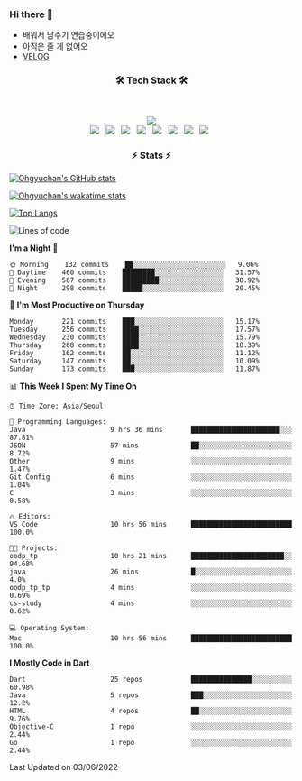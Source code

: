 <!--
**Ohgyuchan/Ohgyuchan** is a ✨ _special_ ✨ repository because its `README.md` (this file) appears on your GitHub profile.

Here are some ideas to get you started:

- 🔭 I’m currently working on ...
- 🌱 I’m currently learning ...
- 👯 I’m looking to collaborate on ...
- 🤔 I’m looking for help with ...
- 💬 Ask me about ...
- 📫 How to reach me: ...
- 😄 Pronouns: ...
- ⚡ Fun fact: ...
-->

### Hi there 👋
  * 배워서 남주기 연습중이에오
  * 아직은 줄 게 없어오
  * [VELOG](https://velog.io/@terman)



<h3 align="center"><b>🛠 Tech Stack 🛠</b></h3>
</br>

<p align="center">
<a href="https://hits.seeyoufarm.com"><img src="https://hits.seeyoufarm.com/api/count/incr/badge.svg?url=https%3A%2F%2Fgithub.com%2FOhgyuchan&count_bg=%2379C83D&title_bg=%23555555&icon=&icon_color=%23E7E7E7&title=visitors+%F0%9F%99%8C&edge_flat=false"/></a></br>
<img src="https://img.shields.io/badge/HTML5-E34F26?style=flat-square&logo=HTML5&logoColor=white"/></a> &nbsp
<img src="https://img.shields.io/badge/CSS3-1572B6?style=flat-square&logo=CSS3&logoColor=white"/></a> &nbsp
<!-- <img src="https://img.shields.io/badge/JavaScript-F7DF1E?style=flat-square&logo=JavaScript&logoColor=white"/></a> &nbsp -->
<!-- <img src="https://img.shields.io/badge/Node.js-339933?style=flat-square&logo=Node.js&logoColor=white"/></a> &nbsp -->
<img src="https://img.shields.io/badge/Android-3DDC84?style=flat-square&logo=Android&logoColor=white"/></a> &nbsp
<img src="https://img.shields.io/badge/Flutter-02569B?style=flat-square&logo=Flutter&logoColor=white"></a> &nbsp
<img src="https://img.shields.io/badge/Dart-0175C2?style=flat-square&logo=Dart&logoColor=white"></a> &nbsp
<!-- <img src="https://img.shields.io/badge/R-0175C2?style=flat-square&logo=R&logoColor=white"></a> &nbsp -->
<!-- <img src="https://img.shields.io/badge/MongoDB-47A248?style=flat-square&logo=MongoDB&logoColor=white"/></a> &nbsp -->
<!-- <img src="https://img.shields.io/badge/MySQL-4479A1?style=flat-square&logo=MySQL&logoColor=white"/></a> &nbsp -->
<img src="https://img.shields.io/badge/c++-00599C?style=flat-square&logo=c%2B%2B&logoColor=white"/></a> &nbsp 
<img src="https://img.shields.io/badge/github-181717?style=flat-squar&logo=github&logoColor=white"></a> &nbsp 
<!-- <img src="https://img.shields.io/badge/linux-FCC624?style=flat-squar&logo=linux&logoColor=black"></a> &nbsp  -->
<img src="https://img.shields.io/badge/unity-FCC624?style=flat-squar&logo=unity&logoColor=black"></a> &nbsp 
<!-- <img src="https://img.shields.io/badge/Amazon AWS-232F3E?style=flat-square&logo=Amazon%20AWS&logoColor=white"/></a> &nbsp </p> -->

<h3 align="center"><b>⚡️ Stats ⚡️</b></h3>


[![Ohgyuchan's GitHub stats](https://github-readme-stats.vercel.app/api?username=Ohgyuchan&count_private=true&include_all_commits=true&show_icons=true&theme=buefy)](https://github.com/anuraghazra/github-readme-stats)

[![Ohgyuchan's wakatime stats](https://github-readme-stats.vercel.app/api/wakatime?username=@TermanOh&theme=buefy)](https://github.com/anuraghazra/github-readme-stats)

[![Top Langs](https://github-readme-stats.vercel.app/api/top-langs/?username=Ohgyuchan&layout=compact&exclude_repo=unity_example&theme=buefy)](https://github.com/Ohgyuchan/github-readme-stats)
  
<!--START_SECTION:waka-->
![Lines of code](https://img.shields.io/badge/From%20Hello%20World%20I%27ve%20Written-1.2%20million%20lines%20of%20code-blue)

**I'm a Night 🦉** 

```text
🌞 Morning    132 commits    ██░░░░░░░░░░░░░░░░░░░░░░░   9.06% 
🌆 Daytime    460 commits    ████████░░░░░░░░░░░░░░░░░   31.57% 
🌃 Evening    567 commits    █████████░░░░░░░░░░░░░░░░   38.92% 
🌙 Night      298 commits    █████░░░░░░░░░░░░░░░░░░░░   20.45%

```
📅 **I'm Most Productive on Thursday** 

```text
Monday       221 commits    ███░░░░░░░░░░░░░░░░░░░░░░   15.17% 
Tuesday      256 commits    ████░░░░░░░░░░░░░░░░░░░░░   17.57% 
Wednesday    230 commits    ████░░░░░░░░░░░░░░░░░░░░░   15.79% 
Thursday     268 commits    ████░░░░░░░░░░░░░░░░░░░░░   18.39% 
Friday       162 commits    ██░░░░░░░░░░░░░░░░░░░░░░░   11.12% 
Saturday     147 commits    ██░░░░░░░░░░░░░░░░░░░░░░░   10.09% 
Sunday       173 commits    ███░░░░░░░░░░░░░░░░░░░░░░   11.87%

```


📊 **This Week I Spent My Time On** 

```text
⌚︎ Time Zone: Asia/Seoul

💬 Programming Languages: 
Java                     9 hrs 36 mins       ██████████████████████░░░   87.81% 
JSON                     57 mins             ██░░░░░░░░░░░░░░░░░░░░░░░   8.72% 
Other                    9 mins              ░░░░░░░░░░░░░░░░░░░░░░░░░   1.47% 
Git Config               6 mins              ░░░░░░░░░░░░░░░░░░░░░░░░░   1.04% 
C                        3 mins              ░░░░░░░░░░░░░░░░░░░░░░░░░   0.58%

🔥 Editors: 
VS Code                  10 hrs 56 mins      █████████████████████████   100.0%

🐱‍💻 Projects: 
oodp_tp                  10 hrs 21 mins      ███████████████████████░░   94.68% 
java                     26 mins             █░░░░░░░░░░░░░░░░░░░░░░░░   4.0% 
oodp_tp_tp               4 mins              ░░░░░░░░░░░░░░░░░░░░░░░░░   0.69% 
cs-study                 4 mins              ░░░░░░░░░░░░░░░░░░░░░░░░░   0.62%

💻 Operating System: 
Mac                      10 hrs 56 mins      █████████████████████████   100.0%

```

**I Mostly Code in Dart** 

```text
Dart                     25 repos            ███████████████░░░░░░░░░░   60.98% 
Java                     5 repos             ███░░░░░░░░░░░░░░░░░░░░░░   12.2% 
HTML                     4 repos             ██░░░░░░░░░░░░░░░░░░░░░░░   9.76% 
Objective-C              1 repo              ░░░░░░░░░░░░░░░░░░░░░░░░░   2.44% 
Go                       1 repo              ░░░░░░░░░░░░░░░░░░░░░░░░░   2.44%

```



 Last Updated on 03/06/2022
<!--END_SECTION:waka-->


